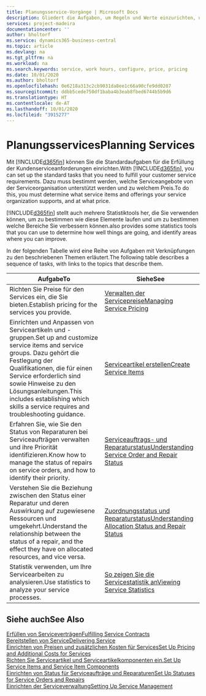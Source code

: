 ```yaml
---
title: Planungsservice-Vorgänge | Microsoft Docs
description: Gliedert die Aufgaben, um Regeln und Werte einzurichten, um Ihre Servicerichtlinien und Arbeitsgänge zu definieren.
services: project-madeira
documentationcenter: ''
author: bholtorf
ms.service: dynamics365-business-central
ms.topic: article
ms.devlang: na
ms.tgt_pltfrm: na
ms.workload: na
ms.search.keywords: service, work hours, configure, price, pricing
ms.date: 10/01/2020
ms.author: bholtorf
ms.openlocfilehash: 0e6218a313c2cb9031da8ee1c66a90cfe9dd0207
ms.sourcegitcommit: ddbb5cede750df1baba4b3eab8fbed6744b5b9d6
ms.translationtype: HT
ms.contentlocale: de-AT
ms.lasthandoff: 10/01/2020
ms.locfileid: "3915277"
---
```

# <a name="planning-services"></a><span data-ttu-id="4a1bf-103">Planungsservices</span><span class="sxs-lookup"><span data-stu-id="4a1bf-103">Planning Services</span></span>
<span data-ttu-id="4a1bf-104">Mit [!INCLUDE[d365fin](includes/d365fin_md.md)] können Sie die Standardaufgaben für die Erfüllung der Kundenserviceanforderungen einrichten.</span><span class="sxs-lookup"><span data-stu-id="4a1bf-104">With [!INCLUDE[d365fin](includes/d365fin_md.md)], you can set up the standard tasks that you need to fulfill your customer service requirements.</span></span> <span data-ttu-id="4a1bf-105">Dazu muss bestimmt werden, welche Serviceangebote von der Serviceorganisation unterstützt werden und zu welchem Preis.</span><span class="sxs-lookup"><span data-stu-id="4a1bf-105">To do this, you must determine what service items and offerings your service organization supports, and at what price.</span></span>   

[!INCLUDE[d365fin](includes/d365fin_md.md)] <span data-ttu-id="4a1bf-106">stellt auch mehrere Statistiktools her, die Sie verwenden können, um zu bestimmen wie diese Elemente laufen und um zu bestimmen welche Bereiche Sie verbessern können.</span><span class="sxs-lookup"><span data-stu-id="4a1bf-106">also provides some statistics tools that you can use to determine how well things are going, and identify areas where you can improve.</span></span>
  
<span data-ttu-id="4a1bf-107">In der folgenden Tabelle wird eine Reihe von Aufgaben mit Verknüpfungen zu den beschriebenen Themen erläutert.</span><span class="sxs-lookup"><span data-stu-id="4a1bf-107">The following table describes a sequence of tasks, with links to the topics that describe them.</span></span>   
  
|<span data-ttu-id="4a1bf-108">**Aufgabe**</span><span class="sxs-lookup"><span data-stu-id="4a1bf-108">**To**</span></span>|<span data-ttu-id="4a1bf-109">**Siehe**</span><span class="sxs-lookup"><span data-stu-id="4a1bf-109">**See**</span></span>|  
|------------|-------------|  
|<span data-ttu-id="4a1bf-110">Richten Sie Preise für den Services ein, die Sie bieten.</span><span class="sxs-lookup"><span data-stu-id="4a1bf-110">Establish pricing for the services you provide.</span></span>|[<span data-ttu-id="4a1bf-111">Verwalten der Servicepreise</span><span class="sxs-lookup"><span data-stu-id="4a1bf-111">Managing Service Pricing</span></span>](service-service-price-management.md)|
|<span data-ttu-id="4a1bf-112">Einrichten und Anpassen von Serviceartikeln und -gruppen.</span><span class="sxs-lookup"><span data-stu-id="4a1bf-112">Set up and customize service items and service groups.</span></span> <span data-ttu-id="4a1bf-113">Dazu gehört die Festlegung der Qualifikationen, die für einen Service erforderlich sind sowie Hinweise zu den Lösungsanleitungen.</span><span class="sxs-lookup"><span data-stu-id="4a1bf-113">This includes establishing which skills a service requires and troubleshooting guidance.</span></span>| [<span data-ttu-id="4a1bf-114">Serviceartikel erstellen</span><span class="sxs-lookup"><span data-stu-id="4a1bf-114">Create Service Items</span></span>](service-how-to-create-service-items.md)|  
|<span data-ttu-id="4a1bf-115">Erfahren Sie, wie Sie den Status von Reparaturen bei Serviceaufträgen verwalten und ihre Priorität identifizieren.</span><span class="sxs-lookup"><span data-stu-id="4a1bf-115">Know how to manage the status of repairs on service orders, and how to identify their priority.</span></span>|[<span data-ttu-id="4a1bf-116">Serviceauftrags- und Reparaturstatus</span><span class="sxs-lookup"><span data-stu-id="4a1bf-116">Understanding Service Order and Repair Status</span></span>](service-service-order-status-and-repair-status.md)|  
|<span data-ttu-id="4a1bf-117">Verstehen Sie die Beziehung zwischen den Status einer Reparatur und deren Auswirkung auf zugewiesene Ressourcen und umgekehrt.</span><span class="sxs-lookup"><span data-stu-id="4a1bf-117">Understand the relationship between the status of a repair, and the effect they have on allocated resources, and vice versa.</span></span>|[<span data-ttu-id="4a1bf-118">Zuordnungsstatus und Reparaturstatus</span><span class="sxs-lookup"><span data-stu-id="4a1bf-118">Understanding Allocation Status and Repair Status</span></span>](service-allocation-status-and-repair-status.md)|  
|<span data-ttu-id="4a1bf-119">Statistik verwenden, um Ihre Servicearbeiten zu analysieren.</span><span class="sxs-lookup"><span data-stu-id="4a1bf-119">Use statistics to analyze your service processes.</span></span> | [<span data-ttu-id="4a1bf-120">So zeigen Sie die Servicestatistik an</span><span class="sxs-lookup"><span data-stu-id="4a1bf-120">Viewing Service Statistics</span></span>](service-service-statistics.md) |

## <a name="see-also"></a><span data-ttu-id="4a1bf-121">Siehe auch</span><span class="sxs-lookup"><span data-stu-id="4a1bf-121">See Also</span></span>
[<span data-ttu-id="4a1bf-122">Erfüllen von Serviceverträgen</span><span class="sxs-lookup"><span data-stu-id="4a1bf-122">Fulfilling Service Contracts</span></span>](service-fulfill-service-contracts.md)  
[<span data-ttu-id="4a1bf-123">Bereitstellen von Service</span><span class="sxs-lookup"><span data-stu-id="4a1bf-123">Delivering Service</span></span>](service-deliver-service.md)  
[<span data-ttu-id="4a1bf-124">Einrichten von Preisen und zusätzlichen Kosten für Services</span><span class="sxs-lookup"><span data-stu-id="4a1bf-124">Set Up Pricing and Additional Costs for Services</span></span>](service-how-setup-service-costs-pricing.md)  
[<span data-ttu-id="4a1bf-125">Richten Sie Serviceartikel und Serviceartikelkomponenten ein.</span><span class="sxs-lookup"><span data-stu-id="4a1bf-125">Set Up Service Items and Service Item Components</span></span>](service-how-setup-service-items.md)  
[<span data-ttu-id="4a1bf-126">Einrichten von Status für Serviceaufträge und Reparaturen</span><span class="sxs-lookup"><span data-stu-id="4a1bf-126">Set Up Statuses for Service Orders and Repairs</span></span>](service-order-repair-status.md)  
[<span data-ttu-id="4a1bf-127">Einrichten der Serviceverwaltung</span><span class="sxs-lookup"><span data-stu-id="4a1bf-127">Setting Up Service Management</span></span>](service-setup-service.md)  
